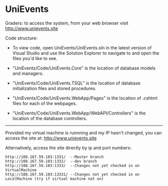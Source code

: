 # UniEvents

Graders: to access the system, from your web browser visit http://www.unievents.site

Code structure:

* To view code, open UniEvents/UniEvents.sln in the latest version of Visual Studio and use the Solution Explorer to navigate to and open the files you'd like to see.

* "UniEvents/Code/UniEvents.Core" is the location of database models and managers.

* "UniEvents/Code/UniEvents.TSQL" is the location of database initialization files and stored procedures.

* "UniEvents/Code/UniEvents.WebApp/Pages" is the location of .cshtml files for each of the webpages.

* "UniEvents/Code/UniEvents.WebApp/WebAPI/Controllers" is the location of the database controllers.

-----
Provided my virtual machine is runnning and my IP hasn't changed, you can access the site at:
http://www.unievents.site

Alternatively, access the site directly by ip and port numbers:

	http://108.167.59.103:1331/  --Master branch
	http://108.167.59.103:1332/  --dev branch
	http://108.167.59.103:1333/  --Changes not yet checked in on VirtualMachine
	http://108.167.59.103:13331/ --Changes not yet checked in on LocalMachine (try if virtual machine not on)






